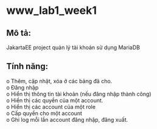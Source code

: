# www_lab1_week1
## Mô tả:
JakartaEE project quản lý tài khoản sử dụng MariaDB
## Tính năng:
  o Thêm, cập nhật, xóa ở các bảng đã cho.  
  o Đăng nhập  
  o Hiển thị thông tin tài khoản (nếu đăng nhập thành công)  
  o Hiển thị các quyền của một account.  
  o Hiển thị các account của một role  
  o Cấp quyền cho một account  
  o Ghi log mỗi lần account đăng nhập, đăng xuất.  
